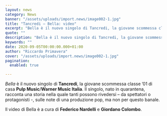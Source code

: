 ```yaml
---
layout: news
category: News
banner: "/assets/uploads/import.news/image002-1.jpg"
title: "Tancredi – Bella: video"
excerpt: "Bella è il nuovo singolo di Tancredi, la giovane scommessa classe ’01 di casa Pulp Music/Warner Music Italia. Il singolo, nato in quarantena, racconta una storia nella quale tanti possono rivedersi – da spettatori o protagonisti -, sulle note di una produzione pop, ma non per questo banale. Il video di Bella è a cura [&hellip"
quote: ""
description: "Bella è il nuovo singolo di Tancredi, la giovane scommessa classe ’01 di casa Pulp Music/Warner Music Italia. Il singolo, nato in quarantena, racconta una storia nella quale tanti possono rivedersi – da spettatori o protagonisti -, sulle note di una produzione pop, ma non per questo banale. Il video di Bella è a cura [&hellip"
keywords: ""
date: 2020-09-05T00:00:00.000+01:00
author: "Riccardo Primavera"
cover: "/assets/uploads/import.news/image002-1.jpg"
pagination:
  enabled: true

---
```


_Bella_ è il nuovo singolo di **Tancredi**, la giovane scommessa classe ’01 di casa **Pulp Music**/**Warner Music Italia**. Il singolo, nato in quarantena, racconta una storia nella quale tanti possono rivedersi – da spettatori o protagonisti -, sulle note di una produzione pop, ma non per questo banale.

Il video di Bella è a cura di **Federico Nardelli** e **Giordano Colombo**.